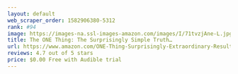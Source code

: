 ```yaml
---
layout: default 
﻿web_scraper_order: 1582906380-5312
rank: #94
image: https://images-na.ssl-images-amazon.com/images/I/71tvzjAne-L.jpg
title: The ONE Thing: The Surprisingly Simple Truth…
url: https://www.amazon.com/ONE-Thing-Surprisingly-Extraordinary-Results/dp/B00FPVS27W/ref=zg_mw_audible_94?_encoding=UTF8&psc=1&refRID=8A6QF3909XK0JHQBT5YX
reviews: 4.7 out of 5 stars
price: $0.00 Free with Audible trial
---
```

